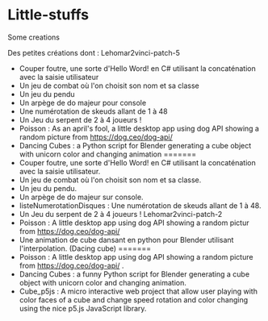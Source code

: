 # Little-stuffs
Some creations

Des petites créations dont :
Lehomar2vinci-patch-5
- Couper foutre, une sorte d'Hello Word! en C# utilisant la concaténation avec la saisie utilisateur
- Un jeu de combat où l'on choisit son nom et sa classe
- Un jeu du pendu
- Un arpège de do majeur pour console
- Une numérotation de skeuds allant de 1 à 48
- Un Jeu du serpent de 2 à 4 joueurs !
- Poisson : As an april's fool, a little desktop app using dog API showing a random picture from https://dog.ceo/dog-api/
- Dancing Cubes : a Python script for Blender generating a cube object with unicorn color and changing animation
 =======
- Couper foutre, une sorte d'Hello Word! en C# utilisant la concaténation avec la saisie utilisateur.
- Un jeu de combat où l'on choisit son nom et sa classe.
- Un jeu du pendu.
- Un arpège de do majeur sur console.
- listeNumerotationDisques : Une numérotation de skeuds allant de 1 à 48.
- Un Jeu du serpent de 2 à 4 joueurs !
 Lehomar2vinci-patch-2
- Poisson : A little desktop app using dog API showing a random pictur from https://dog.ceo/dog-api/
- Une animation de cube dansant en python pour Blender utilisant l'interpolation. (Dacing cube)
=======
- Poisson : A little desktop app using dog API showing a random picture from https://dog.ceo/dog-api/ .
- Dancing Cubes : a funny Python script for Blender generating a cube object with unicorn color and changing animation.
- Cube_p5js : A micro interactive web project that allow user playing with color faces of a cube and change speed rotation and color changing using the nice p5.js JavaScript library. 

